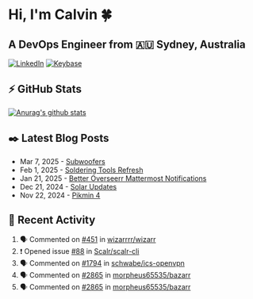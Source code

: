 # Hi, I'm Calvin 🍀
## A DevOps Engineer from 🇦🇺 Sydney, Australia</h3>

[![LinkedIn](https://img.shields.io/badge/-c–bui-0077B5?style=flat-square&labelColor=0077B5&logo=LinkedIn&logoColor=white)](https://www.linkedin.com/in/c-bui/)
[![Keybase](https://img.shields.io/badge/-calvinbui-ff6f21?style=flat-square&labelColor=ff6f21&logo=Keybase&logoColor=white)](https://keybase.io/calvinbui)

<!-- https://github.com/rishavanand/github-profilinator -->
## ⚡ GitHub Stats
[![Anurag's github stats](https://github-readme-stats.vercel.app/api?username=calvinbui&count_private=true&hide_title=true)](https://github.com/anuraghazra/github-readme-stats)

<!-- https://github.com/gautamkrishnar/blog-post-workflow -->
## ✒️ Latest Blog Posts

<!-- BLOG-POST-LIST:START -->
- Mar 7, 2025 - [Subwoofers](https://calvin.me/subwoofers)
- Feb 1, 2025 - [Soldering Tools Refresh](https://calvin.me/soldering-tools-refresh)
- Jan 21, 2025 - [Better Overseerr Mattermost Notifications](https://calvin.me/better-overseerr-mattermost-notification)
- Dec 21, 2024 - [Solar Updates](https://calvin.me/solar-updates)
- Nov 22, 2024 - [Pikmin 4](https://calvin.me/pikmin-4)

<!-- BLOG-POST-LIST:END -->

## 🏃‍ Recent Activity

<!--START_SECTION:activity-->
1. 🗣 Commented on [#451](https://github.com/wizarrrr/wizarr/issues/451#issuecomment-2766261637) in [wizarrrr/wizarr](https://github.com/wizarrrr/wizarr)
2. ❗ Opened issue [#88](https://github.com/Scalr/scalr-cli/issues/88) in [Scalr/scalr-cli](https://github.com/Scalr/scalr-cli)
3. 🗣 Commented on [#1794](https://github.com/schwabe/ics-openvpn/issues/1794#issuecomment-2714112108) in [schwabe/ics-openvpn](https://github.com/schwabe/ics-openvpn)
4. 🗣 Commented on [#2865](https://github.com/morpheus65535/bazarr/issues/2865#issuecomment-2712135073) in [morpheus65535/bazarr](https://github.com/morpheus65535/bazarr)
5. 🗣 Commented on [#2865](https://github.com/morpheus65535/bazarr/issues/2865#issuecomment-2708942644) in [morpheus65535/bazarr](https://github.com/morpheus65535/bazarr)
<!--END_SECTION:activity-->
